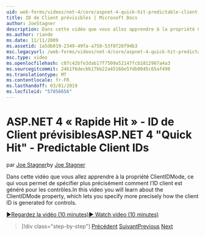 ```yaml
---
uid: web-forms/videos/net-4/core/aspnet-4-quick-hit-predictable-client-ids
title: ID de Client prévisibles | Microsoft Docs
author: JoeStagner
description: Dans cette vidéo que vous allez apprendre à la propriété ClientIDMode, ce qui vous permet de spécifier plus précisément comment l’ID client est généré pour les contrôles.
ms.author: riande
ms.date: 11/11/2009
ms.assetid: 1a5db019-2349-49fa-a750-53f8f26f94b3
msc.legacyurl: /web-forms/videos/net-4/core/aspnet-4-quick-hit-predictable-client-ids
msc.type: video
ms.openlocfilehash: c07c42bfe3dab17f7509a52147fcb1812907a4a3
ms.sourcegitcommit: 24b1f6decbb17bb22a45166e5fdb0845c65af498
ms.translationtype: MT
ms.contentlocale: fr-FR
ms.lasthandoff: 03/01/2019
ms.locfileid: "57056656"
---
```

<a name="aspnet-4-quick-hit---predictable-client-ids"></a><span data-ttu-id="09bc9-103">ASP.NET 4 « Rapide Hit » - ID de Client prévisibles</span><span class="sxs-lookup"><span data-stu-id="09bc9-103">ASP.NET 4 "Quick Hit" - Predictable Client IDs</span></span>
====================
<span data-ttu-id="09bc9-104">par [Joe Stagner](https://github.com/JoeStagner)</span><span class="sxs-lookup"><span data-stu-id="09bc9-104">by [Joe Stagner](https://github.com/JoeStagner)</span></span>

<span data-ttu-id="09bc9-105">Dans cette vidéo que vous allez apprendre à la propriété ClientIDMode, ce qui vous permet de spécifier plus précisément comment l’ID client est généré pour les contrôles.</span><span class="sxs-lookup"><span data-stu-id="09bc9-105">In this video you will learn about the ClientIDMode property, which lets you specify more precisely how the client ID is generated for controls.</span></span> 

[<span data-ttu-id="09bc9-106">&#9654;Regardez la vidéo (10 minutes)</span><span class="sxs-lookup"><span data-stu-id="09bc9-106">&#9654; Watch video (10 minutes)</span></span>](https://channel9.msdn.com/Blogs/ASP-NET-Site-Videos/aspnet-4-quick-hit-predictable-client-ids)

> [!div class="step-by-step"]
> <span data-ttu-id="09bc9-107">[Précédent](aspnet-4-quick-hit-clean-webconfig-files.md)
> [Suivant](aspnet-4-quick-hit-the-htmlencoder-utility-method.md)</span><span class="sxs-lookup"><span data-stu-id="09bc9-107">[Previous](aspnet-4-quick-hit-clean-webconfig-files.md)
[Next](aspnet-4-quick-hit-the-htmlencoder-utility-method.md)</span></span>
